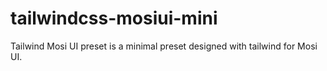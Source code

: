 # tailwindcss-mosiui-mini

Tailwind Mosi UI preset is a minimal preset designed with tailwind for Mosi UI.